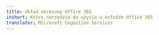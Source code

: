 ```yaml
---
title: Układ okresowy Office 365
inshort: Które narzędzie do użycia w usłudze Office 365
translator: Microsoft Cognitive Services
---
```





